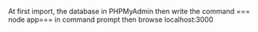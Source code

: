 At first import, the database in PHPMyAdmin then write the command === node app=== in command prompt
then browse localhost:3000
